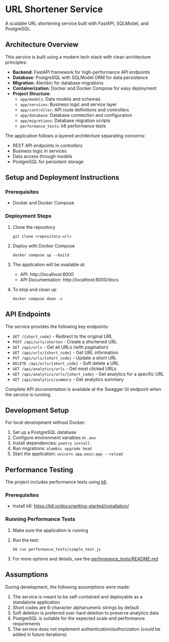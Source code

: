 # URL Shortener Service

A scalable URL shortening service built with FastAPI, SQLModel, and PostgreSQL.

## Architecture Overview

This service is built using a modern tech stack with clean architecture principles:

- **Backend**: FastAPI framework for high-performance API endpoints
- **Database**: PostgreSQL with SQLModel ORM for data persistence
- **Migration**: Alembic for database migrations
- **Containerization**: Docker and Docker Compose for easy deployment
- **Project Structure**:
  - `app/models`: Data models and schemas
  - `app/services`: Business logic and service layer
  - `app/controller`: API route definitions and controllers
  - `app/database`: Database connection and configuration
  - `app/migrations`: Database migration scripts
  - `performance_tests`: k6 performance tests

The application follows a layered architecture separating concerns:
- REST API endpoints in controllers
- Business logic in services
- Data access through models
- PostgreSQL for persistent storage

## Setup and Deployment Instructions

### Prerequisites
- Docker and Docker Compose

### Deployment Steps

1. Clone the repository
   ```
   git clone <repository-url>
   ```

2. Deploy with Docker Compose
   ```
   docker compose up --build
   ```

3. The application will be available at:
   - API: http://localhost:8000
   - API Documentation: http://localhost:8000/docs

4. To stop and clean up
   ```
   docker compose down -v
   ```

## API Endpoints

The service provides the following key endpoints:

- `GET /{short_code}` - Redirect to the original URL
- `POST /api/urls/shorten` - Create a shortened URL
- `GET /api/urls` - Get all URLs (with pagination)
- `GET /api/urls/{short_code}` - Get URL information
- `PUT /api/urls/{short_code}` - Update a short URL
- `DELETE /api/urls/{short_code}` - Soft delete a URL
- `GET /api/analytics/urls` - Get most clicked URLs
- `GET /api/analytics/urls/{short_code}` - Get analytics for a specific URL
- `GET /api/analytics/summary` - Get analytics summary

Complete API documentation is available at the Swagger UI endpoint when the service is running.

## Development Setup

For local development without Docker:

1. Set up a PostgreSQL database
2. Configure environment variables in `.env`
3. Install dependencies: `poetry install`
4. Run migrations: `alembic upgrade head`
5. Start the application: `uvicorn app.main:app --reload`

## Performance Testing

The project includes performance tests using [k6](https://k6.io/).

### Prerequisites
- Install k6: https://k6.io/docs/getting-started/installation/

### Running Performance Tests
1. Make sure the application is running
2. Run the test:
   ```
   k6 run performance_tests/simple_test.js
   ```

3. For more options and details, see the [performance_tests/README.md](performance_tests/README.md)

## Assumptions

During development, the following assumptions were made:

1. The service is meant to be self-contained and deployable as a standalone application
2. Short codes are 6-character alphanumeric strings by default
3. Soft deletion is preferred over hard deletion to preserve analytics data
4. PostgreSQL is suitable for the expected scale and performance requirements
5. The service does not implement authentication/authorization (could be added in future iterations)